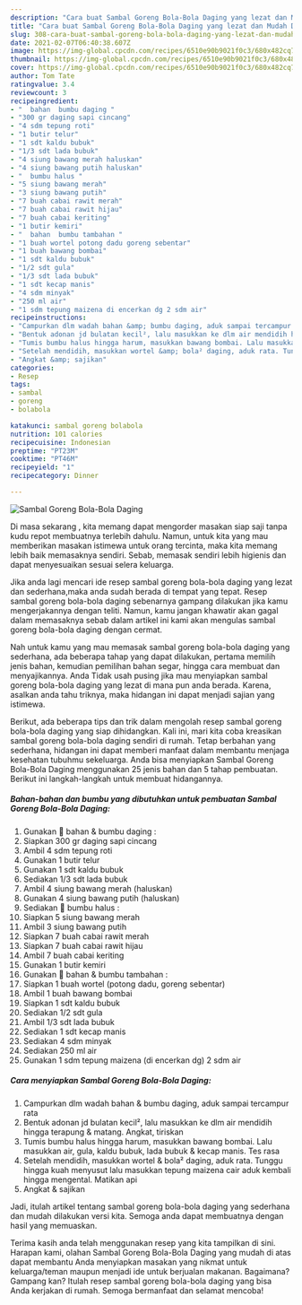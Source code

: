 ```yaml
---
description: "Cara buat Sambal Goreng Bola-Bola Daging yang lezat dan Mudah Dibuat"
title: "Cara buat Sambal Goreng Bola-Bola Daging yang lezat dan Mudah Dibuat"
slug: 308-cara-buat-sambal-goreng-bola-bola-daging-yang-lezat-dan-mudah-dibuat
date: 2021-02-07T06:40:38.607Z
image: https://img-global.cpcdn.com/recipes/6510e90b9021f0c3/680x482cq70/sambal-goreng-bola-bola-daging-foto-resep-utama.jpg
thumbnail: https://img-global.cpcdn.com/recipes/6510e90b9021f0c3/680x482cq70/sambal-goreng-bola-bola-daging-foto-resep-utama.jpg
cover: https://img-global.cpcdn.com/recipes/6510e90b9021f0c3/680x482cq70/sambal-goreng-bola-bola-daging-foto-resep-utama.jpg
author: Tom Tate
ratingvalue: 3.4
reviewcount: 3
recipeingredient:
- "  bahan  bumbu daging "
- "300 gr daging sapi cincang"
- "4 sdm tepung roti"
- "1 butir telur"
- "1 sdt kaldu bubuk"
- "1/3 sdt lada bubuk"
- "4 siung bawang merah haluskan"
- "4 siung bawang putih haluskan"
- "  bumbu halus "
- "5 siung bawang merah"
- "3 siung bawang putih"
- "7 buah cabai rawit merah"
- "7 buah cabai rawit hijau"
- "7 buah cabai keriting"
- "1 butir kemiri"
- "  bahan  bumbu tambahan "
- "1 buah wortel potong dadu goreng sebentar"
- "1 buah bawang bombai"
- "1 sdt kaldu bubuk"
- "1/2 sdt gula"
- "1/3 sdt lada bubuk"
- "1 sdt kecap manis"
- "4 sdm minyak"
- "250 ml air"
- "1 sdm tepung maizena di encerkan dg 2 sdm air"
recipeinstructions:
- "Campurkan dlm wadah bahan &amp; bumbu daging, aduk sampai tercampur rata"
- "Bentuk adonan jd bulatan kecil², lalu masukkan ke dlm air mendidih hingga terapung &amp; matang. Angkat, tiriskan"
- "Tumis bumbu halus hingga harum, masukkan bawang bombai. Lalu masukkan air, gula, kaldu bubuk, lada bubuk &amp; kecap manis. Tes rasa"
- "Setelah mendidih, masukkan wortel &amp; bola² daging, aduk rata. Tunggu hingga kuah menyusut lalu masukkan tepung maizena cair aduk kembali hingga mengental. Matikan api"
- "Angkat &amp; sajikan"
categories:
- Resep
tags:
- sambal
- goreng
- bolabola

katakunci: sambal goreng bolabola 
nutrition: 101 calories
recipecuisine: Indonesian
preptime: "PT23M"
cooktime: "PT46M"
recipeyield: "1"
recipecategory: Dinner

---
```



![Sambal Goreng Bola-Bola Daging](https://img-global.cpcdn.com/recipes/6510e90b9021f0c3/680x482cq70/sambal-goreng-bola-bola-daging-foto-resep-utama.jpg)

Di masa  sekarang , kita memang dapat mengorder masakan siap saji tanpa kudu repot membuatnya terlebih dahulu. Namun, untuk kita yang mau memberikan masakan istimewa untuk orang tercinta, maka kita memang lebih baik memasaknya sendiri. Sebab, memasak sendiri lebih higienis dan dapat menyesuaikan sesuai selera keluarga.

Jika anda lagi mencari ide resep sambal goreng bola-bola daging yang lezat dan sederhana,maka anda sudah berada di tempat yang tepat. Resep sambal goreng bola-bola daging  sebenarnya gampang dilakukan jika kamu mengerjakannya dengan teliti. Namun, kamu jangan khawatir akan gagal dalam memasaknya 
sebab dalam artikel ini kami akan mengulas sambal goreng bola-bola daging dengan cermat.  



Nah untuk kamu yang mau memasak sambal goreng bola-bola daging yang sederhana, ada beberapa tahap yang dapat dilakukan, pertama memilih jenis bahan, kemudian pemilihan bahan segar, hingga cara membuat dan menyajikannya. Anda Tidak usah pusing jika mau menyiapkan sambal goreng bola-bola daging yang lezat di mana pun anda berada. Karena, asalkan anda  tahu triknya, maka hidangan ini dapat menjadi sajian yang istimewa.

Berikut, ada beberapa tips dan trik dalam mengolah resep sambal goreng bola-bola daging yang siap dihidangkan. Kali ini, mari kita coba kreasikan sambal goreng bola-bola daging sendiri di rumah. Tetap berbahan yang sederhana, hidangan ini dapat memberi manfaat dalam membantu menjaga kesehatan tubuhmu sekeluarga. Anda bisa menyiapkan Sambal Goreng Bola-Bola Daging menggunakan 25 jenis bahan dan 5 tahap pembuatan. Berikut ini langkah-langkah untuk membuat hidangannya.

<!--inarticleads1-->

##### Bahan-bahan dan bumbu yang dibutuhkan untuk pembuatan Sambal Goreng Bola-Bola Daging:

1. Gunakan  🥥 bahan &amp; bumbu daging :
1. Siapkan 300 gr daging sapi cincang
1. Ambil 4 sdm tepung roti
1. Gunakan 1 butir telur
1. Gunakan 1 sdt kaldu bubuk
1. Sediakan 1/3 sdt lada bubuk
1. Ambil 4 siung bawang merah (haluskan)
1. Gunakan 4 siung bawang putih (haluskan)
1. Sediakan  🥥 bumbu halus :
1. Siapkan 5 siung bawang merah
1. Ambil 3 siung bawang putih
1. Siapkan 7 buah cabai rawit merah
1. Siapkan 7 buah cabai rawit hijau
1. Ambil 7 buah cabai keriting
1. Gunakan 1 butir kemiri
1. Gunakan  🥥 bahan &amp; bumbu tambahan :
1. Siapkan 1 buah wortel (potong dadu, goreng sebentar)
1. Ambil 1 buah bawang bombai
1. Siapkan 1 sdt kaldu bubuk
1. Sediakan 1/2 sdt gula
1. Ambil 1/3 sdt lada bubuk
1. Sediakan 1 sdt kecap manis
1. Sediakan 4 sdm minyak
1. Sediakan 250 ml air
1. Gunakan 1 sdm tepung maizena (di encerkan dg) 2 sdm air




<!--inarticleads2-->

##### Cara menyiapkan Sambal Goreng Bola-Bola Daging:

1. Campurkan dlm wadah bahan &amp; bumbu daging, aduk sampai tercampur rata
1. Bentuk adonan jd bulatan kecil², lalu masukkan ke dlm air mendidih hingga terapung &amp; matang. Angkat, tiriskan
1. Tumis bumbu halus hingga harum, masukkan bawang bombai. Lalu masukkan air, gula, kaldu bubuk, lada bubuk &amp; kecap manis. Tes rasa
1. Setelah mendidih, masukkan wortel &amp; bola² daging, aduk rata. Tunggu hingga kuah menyusut lalu masukkan tepung maizena cair aduk kembali hingga mengental. Matikan api
1. Angkat &amp; sajikan




Jadi, itulah artikel tentang  sambal goreng bola-bola daging  yang sederhana dan mudah dilakukan versi kita. Semoga anda dapat membuatnya dengan hasil yang memuaskan. 

Terima kasih anda telah menggunakan resep yang kita tampilkan di sini. Harapan kami, olahan  Sambal Goreng Bola-Bola Daging yang mudah di atas dapat membantu Anda menyiapkan masakan yang nikmat untuk keluarga/teman maupun menjadi ide untuk berjualan makanan. Bagaimana? Gampang kan? Itulah resep sambal goreng bola-bola daging yang bisa Anda kerjakan di rumah. Semoga bermanfaat dan selamat mencoba!

